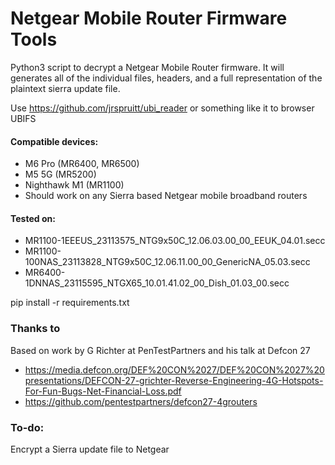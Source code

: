 # Netgear Mobile Router Firmware Tools

Python3 script to decrypt a Netgear Mobile Router firmware. It will generates all of the individual files, headers, and a full representation of the plaintext sierra update file.

Use https://github.com/jrspruitt/ubi_reader or something like it to browser UBIFS

#### Compatible devices:
- M6 Pro (MR6400, MR6500)
- M5 5G  (MR5200)
- Nighthawk M1 (MR1100)
- Should work on any Sierra based Netgear mobile broadband routers

#### Tested on:
- MR1100-1EEEUS_23113575_NTG9x50C_12.06.03.00_00_EEUK_04.01.secc
- MR1100-100NAS_23113828_NTG9x50C_12.06.11.00_00_GenericNA_05.03.secc
- MR6400-1DNNAS_23115595_NTGX65_10.01.41.02_00_Dish_01.03_00.secc

pip install -r requirements.txt


### Thanks to
Based on work by G Richter at PenTestPartners and his talk at Defcon 27
- https://media.defcon.org/DEF%20CON%2027/DEF%20CON%2027%20presentations/DEFCON-27-grichter-Reverse-Engineering-4G-Hotspots-For-Fun-Bugs-Net-Financial-Loss.pdf
- https://github.com/pentestpartners/defcon27-4grouters

### To-do:
Encrypt a Sierra update file to Netgear